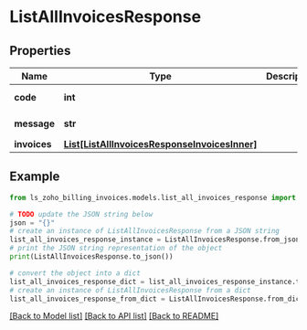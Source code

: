# ListAllInvoicesResponse


## Properties

Name | Type | Description | Notes
------------ | ------------- | ------------- | -------------
**code** | **int** |  | [optional] [readonly] 
**message** | **str** |  | [optional] [readonly] 
**invoices** | [**List[ListAllInvoicesResponseInvoicesInner]**](ListAllInvoicesResponseInvoicesInner.md) |  | [optional] 

## Example

```python
from ls_zoho_billing_invoices.models.list_all_invoices_response import ListAllInvoicesResponse

# TODO update the JSON string below
json = "{}"
# create an instance of ListAllInvoicesResponse from a JSON string
list_all_invoices_response_instance = ListAllInvoicesResponse.from_json(json)
# print the JSON string representation of the object
print(ListAllInvoicesResponse.to_json())

# convert the object into a dict
list_all_invoices_response_dict = list_all_invoices_response_instance.to_dict()
# create an instance of ListAllInvoicesResponse from a dict
list_all_invoices_response_from_dict = ListAllInvoicesResponse.from_dict(list_all_invoices_response_dict)
```
[[Back to Model list]](../README.md#documentation-for-models) [[Back to API list]](../README.md#documentation-for-api-endpoints) [[Back to README]](../README.md)



